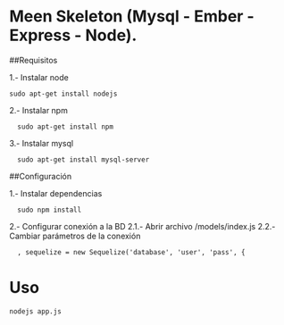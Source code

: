 Meen Skeleton (Mysql - Ember - Express - Node).
=============

##Requisitos


1.- Instalar node
```
sudo apt-get install nodejs
```
2.- Instalar npm
```
  sudo apt-get install npm
```  
3.- Instalar mysql
```
  sudo apt-get install mysql-server
```  
##Configuración


1.- Instalar dependencias
```
  sudo npm install
```  
2.- Configurar conexión a la BD
2.1.- Abrir archivo /models/index.js
2.2.- Cambiar parámetros de la conexión
```
  , sequelize = new Sequelize('database', 'user', 'pass', {
```  

Uso
=============
```
nodejs app.js
```
